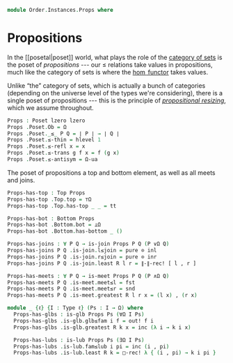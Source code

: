 <!--
```agda
open import Cat.Prelude

open import Data.Sum

open import Order.Semilattice.Join
open import Order.Semilattice.Meet
open import Order.Diagram.Bottom
open import Order.Diagram.Join
open import Order.Diagram.Meet
open import Order.Diagram.Glb
open import Order.Diagram.Lub
open import Order.Diagram.Top
open import Order.Base
```
-->

```agda
module Order.Instances.Props where
```

# Propositions

In the [[posetal|poset]] world, what plays the role of the [category of
sets] is the poset of _propositions_ --- our $\le$ relations take values
in propositions, much like the category of sets is where the [$\hom$
functor] takes values.

[category of sets]: Cat.Base.html#the-precategory-of-sets
[$\hom$ functor]: Cat.Functor.Hom.html

Unlike “the” category of sets, which is actually a bunch of categories
(depending on the universe level of the types we're considering), there
is a single poset of propositions --- this is the principle of
[_propositional resizing_], which we assume throughout.

[_propositional resizing_]: 1Lab.Resizing.html

```agda
Props : Poset lzero lzero
Props .Poset.Ob = Ω
Props .Poset._≤_ P Q = ∣ P ∣ → ∣ Q ∣
Props .Poset.≤-thin = hlevel 1
Props .Poset.≤-refl x = x
Props .Poset.≤-trans g f x = f (g x)
Props .Poset.≤-antisym = Ω-ua
```

The poset of propositions a top and bottom element, as well as
all meets and joins.

```agda
Props-has-top : Top Props
Props-has-top .Top.top = ⊤Ω
Props-has-top .Top.has-top _ _ = tt

Props-has-bot : Bottom Props
Props-has-bot .Bottom.bot = ⊥Ω
Props-has-bot .Bottom.has-bottom _ ()

Props-has-joins : ∀ P Q → is-join Props P Q (P ∨Ω Q)
Props-has-joins P Q .is-join.l≤join = pure ⊙ inl
Props-has-joins P Q .is-join.r≤join = pure ⊙ inr
Props-has-joins P Q .is-join.least R l r = ∥-∥-rec! [ l , r ]

Props-has-meets : ∀ P Q → is-meet Props P Q (P ∧Ω Q)
Props-has-meets P Q .is-meet.meet≤l = fst
Props-has-meets P Q .is-meet.meet≤r = snd
Props-has-meets P Q .is-meet.greatest R l r x = (l x) , (r x)

module _ {ℓ} {I : Type ℓ} (Ps : I → Ω) where
  Props-has-glbs : is-glb Props Ps (∀Ω I Ps)
  Props-has-glbs .is-glb.glb≤fam i f = out! f i
  Props-has-glbs .is-glb.greatest R k x = inc (λ i → k i x)

  Props-has-lubs : is-lub Props Ps (∃Ω I Ps)
  Props-has-lubs .is-lub.fam≤lub i pi = inc (i , pi)
  Props-has-lubs .is-lub.least R k = □-rec! λ { (i , pi) → k i pi }
```

<!--
```agda
open is-meet-semilattice
open is-join-semilattice

Props-is-meet-slat : is-meet-semilattice Props
Props-is-meet-slat ._∩_ x y = x ∧Ω y
Props-is-meet-slat .∩-meets = Props-has-meets
Props-is-meet-slat .has-top = Props-has-top

Props-is-join-slat : is-join-semilattice Props
Props-is-join-slat ._∪_ x y    = x ∨Ω y
Props-is-join-slat .∪-joins    = Props-has-joins
Props-is-join-slat .has-bottom = Props-has-bot
```
-->
